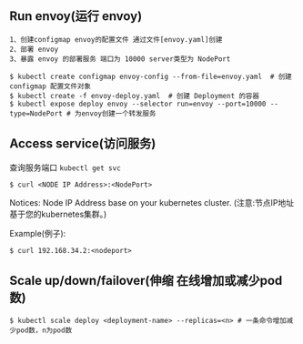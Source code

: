 ## Run envoy(运行 envoy)

    1、创建configmap envoy的配置文件 通过文件[envoy.yaml]创建
    2、部署 envoy 
    3、暴露 envoy 的部署服务 端口为 10000 server类型为 NodePort
```shell
$ kubectl create configmap envoy-config --from-file=envoy.yaml  # 创建configmap 配置文件对象
$ kubectl create -f envoy-deploy.yaml  # 创建 Deployment 的容器
$ kubectl expose deploy envoy --selector run=envoy --port=10000 --type=NodePort # 为envoy创建一个转发服务
```

## Access service(访问服务)

查询服务端口
`kubectl get svc`

```shell
$ curl <NODE IP Address>:<NodePort>
```

Notices: Node IP Address base on your kubernetes cluster.
(注意:节点IP地址基于您的kubernetes集群。)

Example(例子):

```shell
$ curl 192.168.34.2:<nodeport>
```

## Scale up/down/failover(伸缩 在线增加或减少pod数)

```shell
$ kubectl scale deploy <deployment-name> --replicas=<n> # 一条命令增加减少pod数，n为pod数
```
